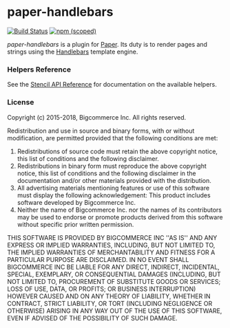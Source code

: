 # paper-handlebars
[![Build Status](https://github.com/bigcommerce/paper-handlebars/workflows/Build/badge.svg)](https://travis-ci.org/bigcommerce/paper-handlebars) [![npm (scoped)](https://img.shields.io/npm/v/@bigcommerce/stencil-paper-handlebars.svg)](https://www.npmjs.com/package/@bigcommerce/stencil-paper-handlebars)

*paper-handlebars* is a plugin for [Paper](http://github.com/bigcommerce/paper). Its duty is to render pages and strings using the [Handlebars](http://handlebarsjs.com/) template engine.

### Helpers Reference
See the [Stencil API Reference](https://stencil.bigcommerce.com/docs/handlebars-helpers-reference) for documentation on the available helpers.

### License

Copyright (c) 2015-2018, Bigcommerce Inc.
All rights reserved.

Redistribution and use in source and binary forms, with or without
modification, are permitted provided that the following conditions are met:
1. Redistributions of source code must retain the above copyright
   notice, this list of conditions and the following disclaimer.
2. Redistributions in binary form must reproduce the above copyright
   notice, this list of conditions and the following disclaimer in the
   documentation and/or other materials provided with the distribution.
3. All advertising materials mentioning features or use of this software
   must display the following acknowledgement:
   This product includes software developed by Bigcommerce Inc.
4. Neither the name of Bigcommerce Inc. nor the
   names of its contributors may be used to endorse or promote products
   derived from this software without specific prior written permission.

THIS SOFTWARE IS PROVIDED BY BIGCOMMERCE INC ''AS IS'' AND ANY
EXPRESS OR IMPLIED WARRANTIES, INCLUDING, BUT NOT LIMITED TO, THE IMPLIED
WARRANTIES OF MERCHANTABILITY AND FITNESS FOR A PARTICULAR PURPOSE ARE
DISCLAIMED. IN NO EVENT SHALL BIGCOMMERCE INC BE LIABLE FOR ANY
DIRECT, INDIRECT, INCIDENTAL, SPECIAL, EXEMPLARY, OR CONSEQUENTIAL DAMAGES
(INCLUDING, BUT NOT LIMITED TO, PROCUREMENT OF SUBSTITUTE GOODS OR SERVICES;
LOSS OF USE, DATA, OR PROFITS; OR BUSINESS INTERRUPTION) HOWEVER CAUSED AND
ON ANY THEORY OF LIABILITY, WHETHER IN CONTRACT, STRICT LIABILITY, OR TORT
(INCLUDING NEGLIGENCE OR OTHERWISE) ARISING IN ANY WAY OUT OF THE USE OF THIS
SOFTWARE, EVEN IF ADVISED OF THE POSSIBILITY OF SUCH DAMAGE.

